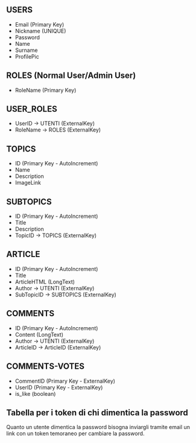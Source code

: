 ## USERS

* Email (Primary Key)
* Nickname (UNIQUE)
* Password
* Name
* Surname
* ProfilePic

## ROLES (Normal User/Admin User)

* RoleName (Primary Key)

## USER_ROLES

* UserID -> UTENTI (ExternalKey)
* RoleName -> ROLES (ExternalKey)

## TOPICS

* ID (Primary Key - AutoIncrement)
* Name
* Description
* ImageLink

## SUBTOPICS

* ID (Primary Key - AutoIncrement)
* Title
* Description
* TopicID -> TOPICS (ExternalKey)

## ARTICLE

* ID (Primary Key - AutoIncrement)
* Title
* ArticleHTML (LongText)
* Author -> UTENTI (ExternalKey)
* SubTopicID -> SUBTOPICS (ExternalKey)

## COMMENTS

* ID (Primary Key - AutoIncrement)
* Content (LongText)
* Author -> UTENTI (ExternalKey)
* ArticleID -> ArticleID (ExternalKey)

## COMMENTS-VOTES

* CommentID (Primary Key - ExternalKey)
* UserID (Primary Key - ExternalKey)
* is_like (boolean)

## Tabella per i token di chi dimentica la password
Quanto un utente dimentica la password bisogna inviargli tramite email un link con un token temoraneo per cambiare la password.